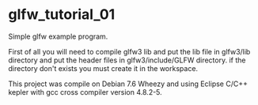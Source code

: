 glfw_tutorial_01
================

Simple glfw example program.

First of all you will need to compile glfw3 lib and put the lib file in glfw3/lib directory and put the header files in glfw3/include/GLFW directory. if the directory don't exists you must create it in the workspace.

This project was compile on Debian 7.6 Wheezy and using Eclipse C/C++ kepler with gcc cross compiler version 4.8.2-5.
